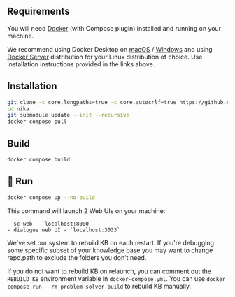 ## Requirements
You will need [Docker](https://docs.docker.com/) (with Compose plugin) installed and running on your machine.

We recommend using Docker Desktop on [macOS](https://docs.docker.com/desktop/install/mac-install/) / [Windows](https://docs.docker.com/desktop/install/windows-install/) and using [Docker Server](https://docs.docker.com/engine/install/#server) distribution for your Linux distribution of choice. Use installation instructions provided in the links above.
## Installation

```sh
git clone -c core.longpaths=true -c core.autocrlf=true https://github.com/ostis-apps/nika # this avoids problems on Windows filesystems
cd nika
git submodule update --init --recursive
docker compose pull
```

## Build
  ```sh
  docker compose build
  ```

## 🚀 Run
  ```sh
  docker compose up --no-build
  ```
  This command will launch 2 Web UIs on your machine:
  
    - sc-web - `localhost:8000`
    - dialogue web UI - `localhost:3033`

We've set our system to rebuild KB on each restart. If you're debugging some specific subset of your knowledge base you may want to change repo.path to exclude the folders you don't need.

If you do not want to rebuild KB on relaunch, you can comment out the `REBUILD_KB` environment variable in `docker-compose.yml`.
You can use `docker compose run --rm problem-solver build` to rebuild KB manually.
